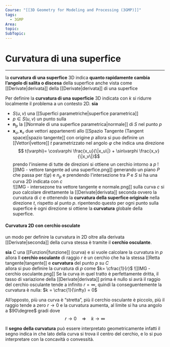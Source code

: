 ```yaml
---
Course: "[[3D Geometry for Modeling and Processing (3GMP)]]"
tags:
  - 3GMP
Area: 
topic: 
SubTopic: 
---
```


# Curvatura di una superfice
---
la **curvatura di una superfice** 3D indica **quanto rapidamente cambia l’angolo di salita o discesa** della superfice anche vista come [[Derivate|derivata]] della [[Derivate|derivata]] di una superfice

Per definire la **curvatura di una superficie** 3D  indicata con $k$ si ridurre localmente il problema a un contesto 2D.
**sia**
- $S(u,v)$ una [[Superfici parametriche|superfice parametrica]]
- $p \in S(u,v)$ un punto sulla  
- $\mathbf{n}_p$ la [[Normale di una superfice parametrica|normale]] di $S$ nel punto $p$
- $\mathbf{x}_u,\mathbf{x}_v$ due vettori appartenenti allo [[Spazio Tangente (Tangent space)|spazio tangente]] con origine $p$ 
allora si puo definire un [[Vettori|vettore]] $t$  parametrizzato nel angolo $\varphi$ che indica una direzione$$ t(\varphi)= \cos\varphi \frac{x_u}{\|x_u\|} + \sin\varphi \frac{x_v}{\|x_v\|}$$prendo l'insieme di tutte de direzioni si ottiene un cerchio intorno a $p$ 
![[IMG - vettore tangente ad una superfice.png]]
generando un piano $P$ che passa per $t(\varphi)$ e $n_p$  e prendendo l'intersezione tra $P$ e $S$   si ha una curva 2D indicata con $c$  
![[IMG - intersezone tra vettore tangente e normale.png]]
sulla curva $c$ si puo calcolare direttamente la [[Derivate|derivata]] seconda ovvero la curvatura di $c$ e ottenendo la **curvatura della superfice originale** nella direzione $t$, rispetto al punto $p$. ripentendo questo per ogni punto sulla superfice è ogni direzione si ottiene la **curvatura** globale della superfice.




#### Curvatura 2D con cerchio osculate
un modo per definire la curvatura in 2D oltre alla derivata [[Derivate|seconda]] della curva stessa è tramite il **cerchio osculante**. 

**sia** $C$ una [[Funzioni|funzione]] (curva) e si vuole calcolare la curvatura in $p$ allora
Il **cerchio osculante** di raggio $r$ è un cerchio che ha la stessa [[Retta tangente|tangente]] e **curvatura** del punto $p$  su $C$  
allora si puo definire la curvatura di $p$ come  $k= \cfrac{1}{r}$
![[IMG - cerchio osculante.png]]
Se la curva in quel tratto è perfettamente dritta, il tasso di variazione della [[Derivate|derivata]] prima è nullo si avrà il raggio del cerchio osculante tende a infinito $r = \infty$, quindi la conseguentemente la curvatura è nulla: $k = \cfrac{1}{\infty} = 0$

All’opposto, più una curva è “stretta”, più il cerchio osculante è piccolo, più il raggio tende a zero $r\to 0$  e la curvatura aumenta, al limite si ha una angolo a $90\degree$ gradi dove$$
r \to 0 \quad \Rightarrow \quad k \to \infty
$$


Il **segno della curvatura** può essere interpretato geometricamente infatti il segno indica in che lato della curva si trova il centro del cerchio, e lo si puo interpretare con la concavità o convessità.

